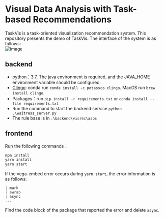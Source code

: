 # Visual Data Analysis with Task-based Recommendations
TaskVis is a task-oriented visualization recommendation system. This repository presents the demo of TaskVis. The interface of the system is as follows:
<br>
![image](https://github.com/ShenLeixian/TaskVis_demo/blob/master/interface.png)

## backend
* python：3.7, The java environment is required, and the JAVA_HOME environment variable should be configured.
* [Clingo](https://github.com/potassco/clingo/releases): conda run `conda install -c potassco clingo`. MacOS run `brew install clingo`.
* Packages：run `pip install -r requirements.txt` or `conda install --file requirements.txt`
* Run the command to start the backend service `python .\waitress_server.py`
* The rule base is in `.\backend\visrec\asps`

## frontend
Run the following commands：

```sh
npm install
yarn install
yarn start
```

If the vega-embed error occurs during `yarn start`, the error information is as follows:

```
| mark
| awrap
| async
...
```

Find the code block of the package that reported the error and delete `async`.

